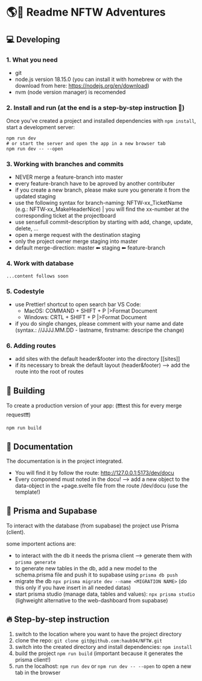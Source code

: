 # 🌎🚀 Readme NFTW Adventures

## 💻 Developing

### 1. What you need

- git
- node.js version 18.15.0 (you can install it with homebrew or with the download from here: https://nodejs.org/en/download)
- nvm (node version manager) is recomended

### 2. Install and run (at the end is a step-by-step instruction 🏃)

Once you've created a project and installed dependencies with `npm install`, start a development server:

```
npm run dev
# or start the server and open the app in a new browser tab
npm run dev -- --open
```

### 3. Working with branches and commits

- NEVER merge a feature-branch into master
- every feature-branch have to be aproved by another contributer
- if you create a new branch, please make sure you generate it from the updated staging
- use the following syntax for branch-naming: NFTW-xx_TicketName (e.g.: NFTW-xx_MakeHeaderNice) | you will find the xx-number at the corresponding ticket at the projectboard
- use sensefull commit-description by starting with add, change, update, delete, ...
- open a merge request with the destination staging
- only the project owner merge staging into master
- default merge-direction: master ⬅ staging ⬅ feature-branch

### 4. Work with database

    ...content follows soon

### 5. Codestyle

- use Prettier! shortcut to open search bar VS Code:
  - MacOS: COMMAND + SHIFT + P |>Format Document
  - Windows: CRTL + SHIFT + P |>Format Document
- if you do single changes, please comment with your name and date (syntax.: //JJJJ.MM.DD - lastname, firstname: descripe the change)

### 6. Adding routes

- add sites with the default header&footer into the directory [[sites]]
- if its necessary to break the default layout (header&footer) --> add the route into the root of routes

## 🔧 Building

To create a production version of your app:
(❗❗test this for every merge request❗❗)

```
npm run build
```

## 📄 Documentation

The documentation is in the project integrated.

- You will find it by follow the route: http://127.0.0.1:5173/dev/docu
- Every componend must noted in the docu! --> add a new object to the data-object in the +page.svelte file from the route /dev/docu (use the template!)

## 💾 Prisma and Supabase

To interact with the database (from supabase) the project use Prisma (client).

some importent actions are:

- to interact with the db it needs the prisma client --> generate them with `prisma generate`
- to generate new tables in the db, add a new model to the schema.prisma file and push it to supabase using `prisma db push`
- migrate the db `npx prisma migrate dev --name <MIGRATION NAME>` (do this only if you have insert in all needed datas)
- start prisma studio (manage data, tables and values): `npx prisma studio` (lighweight alternative to the web-dashboard from supabase)

## 🔥 Step-by-step instruction

1. switch to the location where you want to have the project directory
2. clone the repo: `git clone git@github.com:haub94/NFTW.git`
3. switch into the created directory and install dependencies: `npm install`
4. build the project `npm run build` (important because it generates the prisma client!)
5. run the localhost: `npm run dev` or `npm run dev -- --open` to open a new tab in the browser
